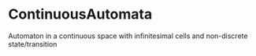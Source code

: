 # ContinuousAutomata
Automaton in a continuous space with infinitesimal cells and non-discrete state/transition

